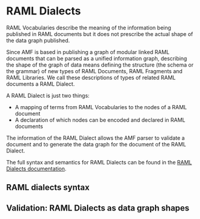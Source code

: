 # RAML Dialects

RAML Vocabularies describe the meaning of the information being published in RAML documents but it does not prescribe the actual shape of the data graph published.

Since AMF is based in publishing a graph of modular linked RAML documents that can be parsed as a unified information graph, describing the shape of the graph of data means defining the structure (the schema or the grammar) of new types of RAML Documents, RAML Fragments and RAML Libraries. We call these descriptions of types of related RAML documents a RAML Dialect.

A RAML Dialect is just two things:

- A mapping of terms from RAML Vocabularies to the nodes of a RAML document
- A declaration of which nodes can be encoded and declared in RAML documents

The information of the RAML Dialect allows the AMF parser to validate a document and to generate the data graph for the document of the RAML Dialect.

The full syntax and semantics for RAML Dialects can be found in the [RAML Dialects documentation](https://github.com/mulesoft/amf/blob/master/documentation/raml_dialects.md).

## RAML dialects syntax

## Validation: RAML Dialects as data graph shapes
